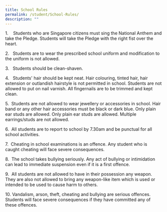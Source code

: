 ```yaml
---
title: School Rules
permalink: /student/School-Rules/
description: ""
---
```

1\.    Students who are Singapore citizens must sing the National Anthem and take the Pledge. Students will take the Pledge with the right fist over the heart.

  

2.   Students are to wear the prescribed school uniform and modification to the uniform is not allowed.

  

3.   Students should be clean-shaven.

  

4.   Students' hair should be kept neat. Hair colouring, tinted hair, hair extension or outlandish hairstyle is not permitted in school. Students are not allowed to put on nail varnish. All fingernails are to be trimmed and kept clean.

  

5.  Students are not allowed to wear jewellery or accessories in school. Hair band or any other hair accessories must be black or dark blue. Only plain ear studs are allowed. Only plain ear studs are allowed. Multiple earrings/studs are not allowed.

  

6.  All students are to report to school by 7.30am and be punctual for all school activities.

  

7.  Cheating in school examinations is an offence. Any student who is caught cheating will face severe consequences. 

  

8.  The school takes bullying seriously. Any act of bullying or intimidation can lead to immediate suspension even if it is a first offence.  

  

9.  All students are not allowed to have in their possession any weapon. They are also not allowed to bring any weapon-like item which is used or intended to be used to cause harm to others.

  

  

10\. Vandalism, arson, theft, cheating and bullying are serious offences. Students will face severe consequences if they have committed any of these offences.